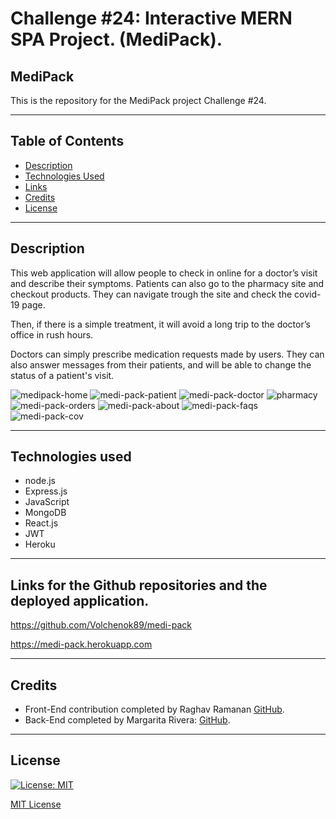 # Challenge #24: Interactive MERN SPA Project. (MediPack).
## MediPack
This is the repository for the MediPack project Challenge #24.

___

## Table of Contents
* [Description](#description)
* [Technologies Used](#technologies-used)
* [Links](#links)
* [Credits](#credits)
* [License](#license)


___

## Description

This web application will allow people to check in online for a doctor’s visit and describe their symptoms. Patients can also go to the pharmacy site and checkout products.
They can navigate trough the site and check the covid-19 page.

Then, if there is a simple treatment, it will avoid a long trip to the doctor’s office in rush hours.

Doctors can simply prescribe medication requests made by users. They can also answer messages from their patients, 
and will be able to change the status of a patient's visit.

![medipack-home](https://user-images.githubusercontent.com/77917594/130139186-d3b7b989-9d3f-4b3e-99ef-913e6d85f024.png)
![medi-pack-patient](https://user-images.githubusercontent.com/77917594/130139214-898e5828-21ac-4c53-8fcf-6abba82d239e.png)
![medi-pack-doctor](https://user-images.githubusercontent.com/77917594/130139238-f426c5a7-923e-417e-9dc5-0b60d2b357bf.png)
![pharmacy](https://user-images.githubusercontent.com/77917594/130139266-a652b1be-4612-44d1-a1e3-9d846f15584e.png)
![medi-pack-orders](https://user-images.githubusercontent.com/77917594/130139282-3e15bff3-64e2-4f9a-ba44-f7811ddcc140.png)
![medi-pack-about](https://user-images.githubusercontent.com/77917594/130139297-c11aa751-c948-4c01-983f-096ab67e361f.png)
![medi-pack-faqs](https://user-images.githubusercontent.com/77917594/130139318-3e2542e6-2a28-48a4-b5b8-6fafb654fc14.png)
![medi-pack-cov](https://user-images.githubusercontent.com/77917594/130139335-4713fea1-c8c5-43d2-bb85-4affecb9a226.png)


___

## Technologies used
* node.js
* Express.js
* JavaScript
* MongoDB
* React.js
* JWT
* Heroku
___

## Links for the Github repositories and the deployed application.

https://github.com/Volchenok89/medi-pack

https://medi-pack.herokuapp.com

___

## Credits
* Front-End contribution completed by Raghav Ramanan [GitHub](https://github.com/PrinceAdelXX).
* Back-End  completed by Margarita Rivera: [GitHub](https://github.com/Volchenok89).
___

## License
[![License: MIT](https://img.shields.io/badge/License-MIT-yellow.svg)](https://opensource.org/licenses/MIT)

[MIT License](https://choosealicense.com/licenses/mit/)  
